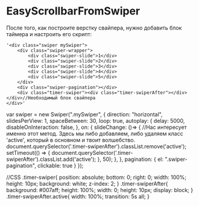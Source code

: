 ﻿# EasyScrollbarFromSwiper

После того, как построите верстку свайпера, нужно добавить блок таймера и настроить его скрипт:

    '<div class="swiper mySwiper">
        <div class="swiper-wrapper">
            <div class="swiper-slide">1</div>
            <div class="swiper-slide">2</div>
            <div class="swiper-slide">3</div>
            <div class="swiper-slide">4</div>
            <div class="swiper-slide">5</div>
        </div>
        <div class="swiper-pagination"></div>
        <div class="timer-swiper"><div class="timer-swiperAfter"></div></div>//Необходимый блок свайпера
    </div>'

var swiper = new Swiper(".mySwiper", {
    direction: "horizontal",
    slidesPerView: 1,
    spaceBetween: 30,
    loop: true,
    autoplay: {
        delay: 5000,
        disableOnInteraction: false,
    },
    on: {
        slideChange: ()=> { //Нас интересует именно этот метод. Здесь мы либо добавляем, либо удаляем класс 'active', который в основном и твоит волшебство. 
            document.querySelector('.timer-swiperAfter').classList.remove('active');
            setTimeout(() => {
                document.querySelector('.timer-swiperAfter').classList.add('active');
            }, 50);
        },
    },
    pagination: {
      el: ".swiper-pagination",
      clickable: true
    }
});

//CSS
.timer-swiper{
    position: absolute;
    bottom: 0;
    right: 0;
    width: 100%;
    height: 10px;
    background: white;
    z-index: 2;
}
.timer-swiperAfter{
    background: #007aff;
    height: 100%;
    width: 0;
    height: 10px;
    display: block;
}
.timer-swiperAfter.active{
    width: 100%;
    transition: 5s all;
}
